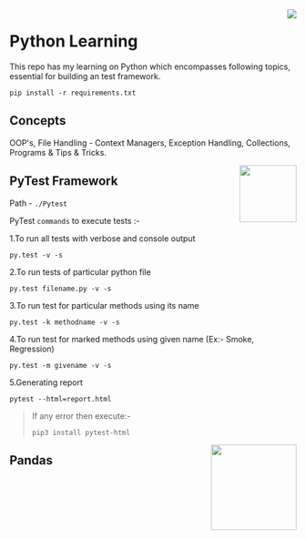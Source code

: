 
<img align="right" src="https://upload.wikimedia.org/wikipedia/commons/c/c3/Python-logo-notext.svg">

Python Learning
=
This repo has my learning on Python which encompasses following topics, essential for building an test framework.

```shell
pip install -r requirements.txt
```

Concepts
-
OOP's, File Handling - Context Managers, Exception Handling, Collections, Programs & Tips & Tricks.




<img align="right" src="https://upload.wikimedia.org/wikipedia/commons/b/ba/Pytest_logo.svg" width="100">

PyTest Framework
-
Path - `./Pytest`

PyTest `commands` to execute tests :-

1.To run all tests with verbose and console output
```shell
py.test -v -s
```
2.To run tests of particular python file
```shell
py.test filename.py -v -s
```
3.To run test for particular methods using its name
```shell
py.test -k methodname -v -s
```
4.To run test for marked methods using given name (Ex:- Smoke, Regression)
```shell
py.test -m givename -v -s
```
5.Generating report 
```shell
pytest --html=report.html
```
>If any error then execute:- 
> ```shell
> pip3 install pytest-html
> ```
>


<img align="right" src="https://upload.wikimedia.org/wikipedia/commons/e/ed/Pandas_logo.svg" width="150">

Pandas
-